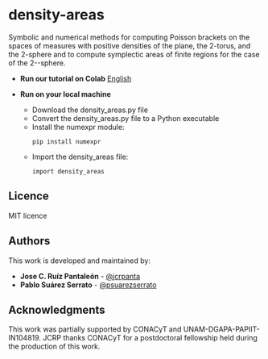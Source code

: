 # density-areas
Symbolic and numerical methods for computing Poisson brackets on the spaces of measures with positive densities of the plane, the 2-torus, and the 2-sphere and to compute symplectic areas of finite regions for the case of the 2--sphere.

<!--- #### Testing: --->
 * __Run our tutorial on Colab__ [English](https://colab.research.google.com/drive/1Wt17ErLZrvc_x6JAtnip5M04bZvJ4iUK?usp=sharing)
   
 * __Run on your local machine__
   * Download the density_areas.py file
   * Convert the density_areas.py file to a Python executable
   * Install the numexpr module:
      ```
      pip install numexpr
      ```
   * Import the density_areas file:
      ```
      import density_areas
      ```      
      
## Licence
MIT licence

## Authors
This work is developed and maintained by:
 * **Jose C. Ruíz Pantaleón** - [@jcrpanta](https://github.com/jcrpanta)
 * **Pablo Suárez Serrato** - [@psuarezserrato](https://github.com/psuarezserrato)

## Acknowledgments ##
This work was partially supported by CONACyT and UNAM-DGAPA-PAPIIT-IN104819. JCRP thanks CONACyT for a postdoctoral fellowship held during the production of this work.
